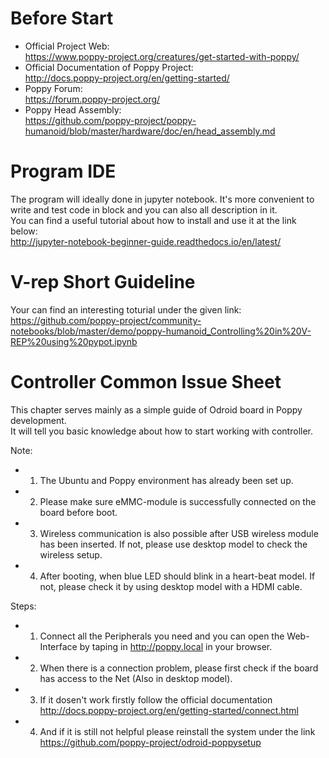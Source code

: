 # Before Start
+ Official Project Web:  
https://www.poppy-project.org/creatures/get-started-with-poppy/
+ Official Documentation of Poppy Project:  
http://docs.poppy-project.org/en/getting-started/  
+ Poppy Forum:  
https://forum.poppy-project.org/
+ Poppy Head Assembly:  
https://github.com/poppy-project/poppy-humanoid/blob/master/hardware/doc/en/head_assembly.md

# Program IDE
The program will ideally done in jupyter notebook. It's more convenient to write and test code in block and you can also all description in it.  
You can find a useful tutorial about how to install and use it at the link below:  
http://jupyter-notebook-beginner-guide.readthedocs.io/en/latest/

# V-rep Short Guideline
Your can find an interesting toturial under the given link:  
https://github.com/poppy-project/community-notebooks/blob/master/demo/poppy-humanoid_Controlling%20in%20V-REP%20using%20pypot.ipynb

# Controller Common Issue Sheet
This chapter serves mainly as a simple guide of Odroid board in Poppy development.  
It will tell you basic knowledge about how to start working with controller.

Note:
+ 1.	The Ubuntu and Poppy environment has already been set up.
+ 2.	Please make sure eMMC-module is successfully connected on the board before boot.
+ 3.	Wireless communication is also possible after USB wireless module has been inserted. If not, please use desktop model to check the wireless setup.
+ 4.	After booting, when blue LED should blink in a heart-beat model. If not, please check it by using desktop model with a HDMI cable. 

Steps:
+ 1.	Connect all the Peripherals you need and you can open the Web-Interface by taping in http://poppy.local in your browser.
+ 2. When there is a connection problem, please first check if the board has access to the Net (Also in desktop model).
+ 3. If it dosen't work firstly follow the official documentation http://docs.poppy-project.org/en/getting-started/connect.html 
+ 4. And if it is still not helpful please reinstall the system under the link https://github.com/poppy-project/odroid-poppysetup


